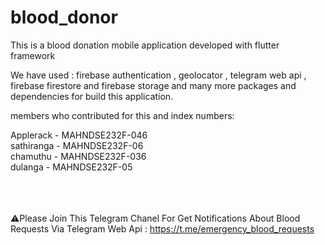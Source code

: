 # blood_donor

This is a blood donation mobile application developed with flutter framework

We have used : firebase authentication , geolocator , telegram web api , firebase firestore and firebase storage and many more packages and dependencies for build this application.

members who contributed for this and index numbers: 

Applerack - MAHNDSE232F-046<br>
sathiranga - MAHNDSE232F-06<br>
chamuthu - MAHNDSE232F-036<br>
dulanga - MAHNDSE232F-05<br>

<br><br><br>
⚠️Please Join This Telegram Chanel For Get Notifications About Blood Requests Via Telegram Web Api : https://t.me/emergency_blood_requests


            
